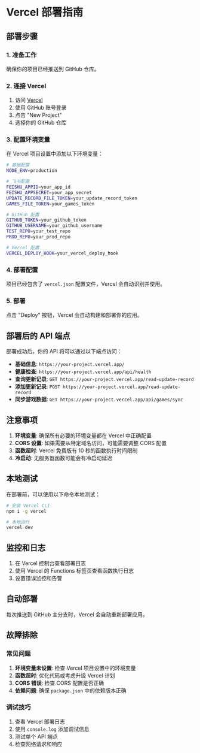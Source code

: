 # Vercel 部署指南

## 部署步骤

### 1. 准备工作

确保你的项目已经推送到 GitHub 仓库。

### 2. 连接 Vercel

1. 访问 [Vercel](https://vercel.com)
2. 使用 GitHub 账号登录
3. 点击 "New Project"
4. 选择你的 GitHub 仓库

### 3. 配置环境变量

在 Vercel 项目设置中添加以下环境变量：

```bash
# 基础配置
NODE_ENV=production

# 飞书配置
FEISHU_APPID=your_app_id
FEISHU_APPSECRET=your_app_secret
UPDATE_RECORD_FILE_TOKEN=your_update_record_token
GAMES_FILE_TOKEN=your_games_token

# GitHub 配置
GITHUB_TOKEN=your_github_token
GITHUB_USERNAME=your_github_username
TEST_REPO=your_test_repo
PROD_REPO=your_prod_repo

# Vercel 配置
VERCEL_DEPLOY_HOOK=your_vercel_deploy_hook
```

### 4. 部署配置

项目已经包含了 `vercel.json` 配置文件，Vercel 会自动识别并使用。

### 5. 部署

点击 "Deploy" 按钮，Vercel 会自动构建和部署你的应用。

## 部署后的 API 端点

部署成功后，你的 API 将可以通过以下端点访问：

- **基础信息**: `https://your-project.vercel.app/`
- **健康检查**: `https://your-project.vercel.app/api/health`
- **查询更新记录**: `GET https://your-project.vercel.app/read-update-record`
- **添加更新记录**: `POST https://your-project.vercel.app/read-update-record`
- **同步游戏数据**: `GET https://your-project.vercel.app/api/games/sync`

## 注意事项

1. **环境变量**: 确保所有必要的环境变量都在 Vercel 中正确配置
2. **CORS 设置**: 如果需要从特定域名访问，可能需要调整 CORS 配置
3. **函数超时**: Vercel 免费版有 10 秒的函数执行时间限制
4. **冷启动**: 无服务器函数可能会有冷启动延迟

## 本地测试

在部署前，可以使用以下命令本地测试：

```bash
# 安装 Vercel CLI
npm i -g vercel

# 本地运行
vercel dev
```

## 监控和日志

1. 在 Vercel 控制台查看部署日志
2. 使用 Vercel 的 Functions 标签页查看函数执行日志
3. 设置错误监控和告警

## 自动部署

每次推送到 GitHub 主分支时，Vercel 会自动重新部署应用。

## 故障排除

### 常见问题

1. **环境变量未设置**: 检查 Vercel 项目设置中的环境变量
2. **函数超时**: 优化代码或考虑升级 Vercel 计划
3. **CORS 错误**: 检查 CORS 配置是否正确
4. **依赖问题**: 确保 `package.json` 中的依赖版本正确

### 调试技巧

1. 查看 Vercel 部署日志
2. 使用 `console.log` 添加调试信息
3. 测试单个 API 端点
4. 检查网络请求和响应